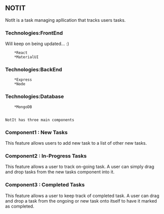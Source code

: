 ## NOTIT

NotIt is a task managing apllication that tracks users tasks. 

### Technologies:FrontEnd
Will keep on being updated... :)

        *React
        *MaterialUI
        
### Technologies:BackEnd

        *Express
        *Node

### Technologies:Database

        *MongoDB


    NotIt has three main components
### Component1 : New Tasks

This feature allows users to add new task to a list of other new tasks. 

### Component2 : In-Progress Tasks

This feature allows a user to track on-going task. A user can simply drag and drop tasks from the new tasks component into it.

### Component3 : Completed Tasks

This feature allows a user to keep track of completed task. A user can drag and drop a task from the ongoing or new task onto itself to have it marked as completed.